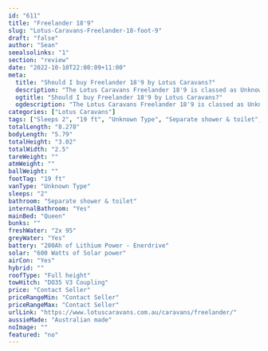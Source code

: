 ```yaml
---
id: "611"
title: "Freelander 18'9"
slug: "Lotus-Caravans-Freelander-18-foot-9"
draft: "false"
author: "Sean"
seealsolinks: "1"
section: "review"
date: "2022-10-10T22:00:09+11:00"
meta:
  title: "Should I buy Freelander 18'9 by Lotus Caravans?"
  description: "The Lotus Caravans Freelander 18'9 is classed as Unknown Type, and sleeps 2 people. It is Australian made and comes in at 19 ft. It generally has Separate shower & toilet."
  ogtitle: "Should I buy Freelander 18'9 by Lotus Caravans?"
  ogdescription: "The Lotus Caravans Freelander 18'9 is classed as Unknown Type, and sleeps 2 people. It is Australian made and comes in at 19 ft. It generally has Separate shower & toilet."
categories: ["Lotus Caravans"]
tags: ["Sleeps 2", "19 ft", "Unknown Type", "Separate shower & toilet", "Full height", "Price Unknown", "Australian made"]
totalLength: "8.278"
bodyLength: "5.79"
totalHeight: "3.02"
totalWidth: "2.5"
tareWeight: ""
atmWeight: ""
ballWeight: ""
footTag: "19 ft"
vanType: "Unknown Type"
sleeps: "2"
bathroom: "Separate shower & toilet"
internalBathroom: "Yes"
mainBed: "Queen"
bunks: ""
freshWater: "2x 95"
greyWater: "Yes"
battery: "200Ah of Lithium Power - Enerdrive"
solar: "600 Watts of Solar power"
airCon: "Yes"
hybrid: ""
roofType: "Full height"
towHitch: "DO35 V3 Coupling"
price: "Contact Seller"
priceRangeMin: "Contact Seller"
priceRangeMax: "Contact Seller"
urlLink: "https://www.lotuscaravans.com.au/caravans/freelander/"
aussieMade: "Australian made"
noImage: ""
featured: "no"
---
```

